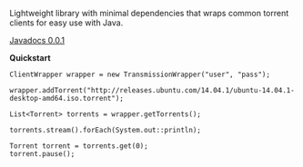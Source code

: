 Lightweight library with minimal dependencies that wraps common torrent clients for easy use with Java.

[Javadocs 0.0.1](https://ippytraxx.github.io/ZenbuTorrent)

__Quickstart__

	ClientWrapper wrapper = new TransmissionWrapper("user", "pass");
	
	wrapper.addTorrent("http://releases.ubuntu.com/14.04.1/ubuntu-14.04.1-desktop-amd64.iso.torrent");
	
	List<Torrent> torrents = wrapper.getTorrents();

	torrents.stream().forEach(System.out::println);
	
	Torrent torrent = torrents.get(0);
	torrent.pause();
	